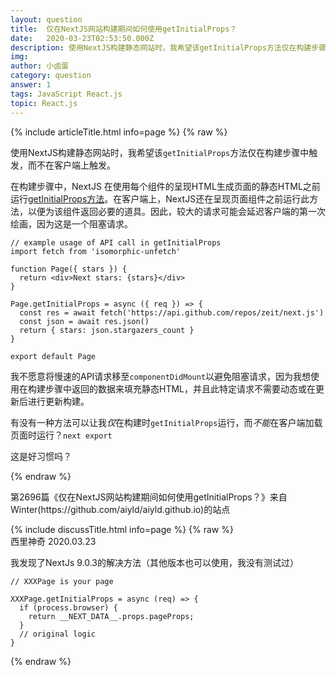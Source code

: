 ```yaml
---
layout: question
title:  仅在NextJS网站构建期间如何使用getInitialProps？
date:   2020-03-23T02:53:50.000Z
description: 使用NextJS构建静态网站时，我希望该getInitialProps方法仅在构建步骤中触发，而不在客户端上触发。在构建步骤中，NextJS 在使用每...
img: 
author: 小卤蛋
category: question
answer: 1
tags: JavaScript React.js
topic: React.js
---
```

<div class="article-root">
  <div class="article">
    {% include articleTitle.html info=page %}
    {% raw %}
    <div class="article-content"><p><font style="vertical-align: inherit;"><font style="vertical-align: inherit;">使用NextJS构建静态网站时，我希望该</font></font><code>getInitialProps</code><font style="vertical-align: inherit;"><font style="vertical-align: inherit;">方法仅在构建步骤中触发，而不在客户端上触发。</font></font></p>

<p><font style="vertical-align: inherit;"><font style="vertical-align: inherit;">在构建步骤中，NextJS </font><font style="vertical-align: inherit;">在使用每个组件的呈现HTML生成页面的静态HTML之前</font><font style="vertical-align: inherit;">运行</font></font><a href="https://nextjs.org/docs#fetching-data-and-component-lifecycle" rel="noreferrer"><font style="vertical-align: inherit;"><font style="vertical-align: inherit;">getInitialProps方法</font></font></a><font style="vertical-align: inherit;"><font style="vertical-align: inherit;">。</font><font style="vertical-align: inherit;">在客户端上，NextJS还在呈现页面组件之前运行此方法，以便为该组件返回必要的道具。</font><font style="vertical-align: inherit;">因此，较大的请求可能会延迟客户端的第一次绘画，因为这是一个阻塞请求。</font></font></p>

<pre class="lang-js prettyprint-override"><code>// example usage of API call in getInitialProps<font></font>
import fetch from 'isomorphic-unfetch'<font></font>
<font></font>
function Page({ stars }) {<font></font>
  return &lt;div&gt;Next stars: {stars}&lt;/div&gt;<font></font>
}<font></font>
<font></font>
Page.getInitialProps = async ({ req }) =&gt; {<font></font>
  const res = await fetch('https://api.github.com/repos/zeit/next.js')<font></font>
  const json = await res.json()<font></font>
  return { stars: json.stargazers_count }<font></font>
}<font></font>
<font></font>
export default Page<font></font>
</code></pre>

<p><font style="vertical-align: inherit;"><font style="vertical-align: inherit;">我不愿意将慢速的API请求移至</font></font><code>componentDidMount</code><font style="vertical-align: inherit;"><font style="vertical-align: inherit;">以避免阻塞请求，因为我想使用在构建步骤中返回的数据来填充静态HTML，并且此特定请求不需要动态或在更新后进行更新构建。</font></font></p>

<p><font style="vertical-align: inherit;"><font style="vertical-align: inherit;">有没有一种方法可以让我</font><em><font style="vertical-align: inherit;">仅</font></em><font style="vertical-align: inherit;">在</font><font style="vertical-align: inherit;">构建</font><font style="vertical-align: inherit;">时</font></font><code>getInitialProps</code><font style="vertical-align: inherit;"><font style="vertical-align: inherit;">运行</font><font style="vertical-align: inherit;">，</font><font style="vertical-align: inherit;">而</font><em><font style="vertical-align: inherit;">不能</font></em><font style="vertical-align: inherit;">在客户端加载页面时运行？</font></font><em><font style="vertical-align: inherit;"></font></em><font style="vertical-align: inherit;"></font><code>next export</code><font style="vertical-align: inherit;"></font><em><font style="vertical-align: inherit;"></font></em><font style="vertical-align: inherit;"></font></p>

<p><font style="vertical-align: inherit;"><font style="vertical-align: inherit;">这是好习惯吗？</font></font></p></div>
    {% endraw %}
  </div>
  <p class="winter_mark">第2696篇《仅在NextJS网站构建期间如何使用getInitialProps？》来自Winter(https://github.com/aiyld/aiyld.github.io)的站点</p>
  <div class="discuss-wrapper">
    {% include discussTitle.html info=page %}
    {% raw %}
    <div class="discuss-item">
        <div class="discuss-parent">
          <div class="discuss-meta">
            <span class="discuss-user">西里神奇</span>
            <span class="discuss-time">2020.03.23</span>
          </div>
          <div class="discuss-comment"><p><font style="vertical-align: inherit;"><font style="vertical-align: inherit;">我发现了NextJs 9.0.3的解决方法（其他版本也可以使用，我没有测试过）</font></font></p>

<p></p><div class="snippet" data-lang="js" data-hide="false" data-console="true" data-babel="false">
<div class="snippet-code">
<pre class="snippet-code-html lang-html prettyprint-override"><code>// XXXPage is your page<font></font>
<font></font>
XXXPage.getInitialProps = async (req) =&gt; {<font></font>
  if (process.browser) {<font></font>
    return __NEXT_DATA__.props.pageProps;<font></font>
  }<font></font>
  // original logic<font></font>
}</code></pre>
</div>
</div>
<p></p></div>
        </div></div>
    {% endraw %}
  </div>
<div>
